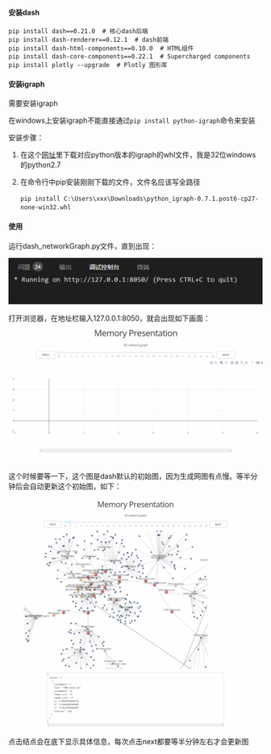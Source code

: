 #### 安装dash

```
pip install dash==0.21.0  # 核心dash后端
pip install dash-renderer==0.12.1  # dash前端
pip install dash-html-components==0.10.0  # HTML组件
pip install dash-core-components==0.22.1  # Supercharged components
pip install plotly --upgrade  # Plotly 图形库
```

#### 安装igraph

需要安装igraph

在windows上安装igraph不能直接通过`pip install python-igraph`命令来安装

安装步骤：

1. 在这个[网址](https://www.lfd.uci.edu/~gohlke/pythonlibs/)里下载对应python版本的igraph的whl文件，我是32位windows的python2.7

2. 在命令行中pip安装刚刚下载的文件，文件名应该写全路径

   `pip install C:\Users\xxx\Downloads\python_igraph-0.7.1.post6-cp27-none-win32.whl`

#### 使用

运行dash_networkGraph.py文件，直到出现：

![result](result.png)

打开浏览器，在地址栏输入127.0.0.1:8050，就会出现如下画面：

![start](start.png)

这个时候要等一下，这个图是dash默认的初始图，因为生成网图有点慢。等半分钟后会自动更新这个初始图，如下：

![1](1.png)

点击结点会在底下显示具体信息，每次点击next都要等半分钟左右才会更新图